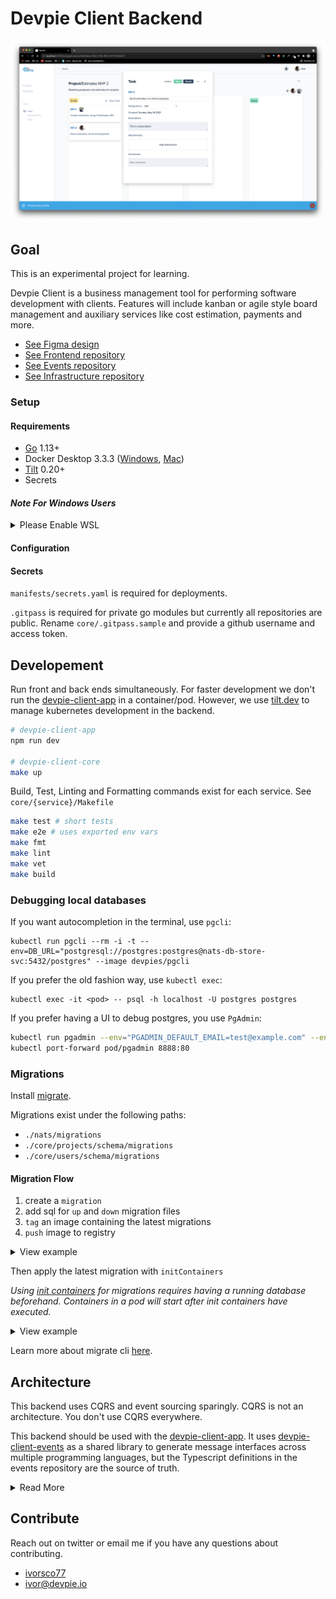 # Devpie Client Backend

![frontend preview](docs/images/demo.png)

## Goal

This is an experimental project for learning.

Devpie Client is a business management tool for performing software development with clients. Features will include
kanban or agile style board management and auxiliary services like cost estimation, payments and more.

- [See Figma design](https://www.figma.com/file/M0FVvRZWGUPWgJlby4UPjm/Devpie-Client?node-id=237%3A16)
- [See Frontend repository](https://github.com/devpies/devpie-client-app)
- [See Events repository](https://github.com/devpies/devpie-client-events)
- [See Infrastructure repository](https://github.com/devpies/devpie-client-infra)

### Setup

#### Requirements
- [Go](https://golang.org/doc/install) 1.13+
- Docker Desktop 3.3.3 ([Windows](https://docs.docker.com/docker-for-windows/release-notes/#docker-desktop-333), [Mac](https://docs.docker.com/docker-for-mac/release-notes/#docker-desktop-333))
- [Tilt](https://tilt.dev/) 0.20+
- Secrets

#### ***Note For Windows Users***

<details>
<summary> Please Enable WSL </summary>
<br>

![frontend preview](docs/images/windows.png)
</details>


#### Configuration

#### Secrets

`manifests/secrets.yaml` is required for deployments.

`.gitpass` is required for private go modules but currently all repositories are public. Rename `core/.gitpass.sample` and provide a github username and access token.

## Developement

Run front and back ends simultaneously. For faster development we don't run the [devpie-client-app](https://github.com/ivorscott/devpie-client-app)
in a container/pod. However, we use [tilt.dev](https://tilt.dev) to manage kubernetes development in the backend.

```bash
# devpie-client-app
npm run dev

# devpie-client-core
make up
```

Build, Test, Linting and Formatting commands exist for each service. See `core/{service}/Makefile`

```bash
make test # short tests
make e2e # uses exported env vars
make fmt
make lint
make vet
make build
```

### Debugging local databases

If you want autocompletion in the terminal, use `pgcli`:

```
kubectl run pgcli --rm -i -t --env=DB_URL="postgresql://postgres:postgres@nats-db-store-svc:5432/postgres" --image devpies/pgcli
```

If you prefer the old fashion way, use `kubectl exec`:

```
kubectl exec -it <pod> -- psql -h localhost -U postgres postgres
```

If you prefer having a UI to debug postgres, you use `PgAdmin`:

```bash
kubectl run pgadmin --env="PGADMIN_DEFAULT_EMAIL=test@example.com" --env="PGADMIN_DEFAULT_PASSWORD=SuperSecret" --image dpage/pgadmin4
kubectl port-forward pod/pgadmin 8888:80
```

### Migrations

Install [migrate](https://github.com/golang-migrate/migrate/releases).

Migrations exist under the following paths:

- `./nats/migrations`
- `./core/projects/schema/migrations`
- `./core/users/schema/migrations`

#### Migration Flow

1. create a `migration`
2. add sql for `up` and `down` migration files
3. `tag` an image containing the latest migrations
4. `push` image to registry

<details>
<summary>View example</summary>
<br>

```bash
cd core/projects/schema

migrate create -ext sql -dir migrations -seq create_table

docker build -t devpies/mic-db-projects-migration:v000001 ./migrations

docker push devpies/mic-db-projects-migration:v000001
```

</details>

Then apply the latest migration with `initContainers`

_Using [init containers](https://kubernetes.io/docs/concepts/workloads/pods/init-containers/) for migrations requires having a running database beforehand. Containers in a pod will start after init containers have executed._

<details>
<summary>View example</summary>
<br>

```yaml
apiVersion: apps/v1
kind: Deployment
metadata:
  name: mic-projects-depl
spec:
  selector:
    matchLabels:
      app: mic-projects
  template:
    metadata:
      labels:
        app: mic-projects
    spec:
      containers:
        - image: devpies/mic-projects:325b1c2
          name: mic-projects
          resources:
            requests:
              cpu: "100m"
              memory: "100Mi"
            limits:
              cpu: "250m"
              memory: "250Mi"
          env:
            - name: API_WEB_PORT
              value: ":4000"
            - name: API_WEB_CORS_ORIGINS
              value: "https://localhost:3000, https://devpie.local"
            - name: API_WEB_AUTH_DOMAIN
              valueFrom:
                secretKeyRef:
                  name: secrets
                  key: auth0-domain
            - name: API_WEB_AUTH_AUDIENCE
              valueFrom:
                secretKeyRef:
                  name: secrets
                  key: auth0-audience
            - name: API_DB_USER
              value: postgres
            - name: API_DB_NAME
              value: postgres
            - name: API_DB_PASSWORD
              value: postgres
            - name: API_DB_HOST
              value: mic-db-projects-svc
            - name: API_DB_DISABLE_TLS
              value: "true"
            - name: API_NATS_URL
              value: "nats://nats-svc:4222"
            - name: API_NATS_CLIENT_ID
              value: "mic-projects"
            - name: API_NATS_CLUSTER_ID
              value: "devpie-client"
      initContainers:
        - name: schema-migration
          image: devpies/mic-db-projects-migration:v000016
          env:
            - name: DB_URL
              value: postgresql://postgres:postgres@mic-db-projects-svc:5432/postgres?sslmode=disable
          command: ["migrate"]
          args:
            ["-path", "/migrations", "-verbose", "-database", "$(DB_URL)", "up"]
```

</details>

Learn more about migrate cli [here](https://github.com/golang-migrate/migrate/blob/master/database/postgres/TUTORIAL.md).


## Architecture

This backend uses CQRS and event sourcing sparingly.
CQRS is not an architecture. You don't use CQRS everywhere.

This backend should be used with the [devpie-client-app](https://github.com/ivorscott/devpie-client-app).
It uses [devpie-client-events](https://github.com/ivorscott/devpie-client-common-module) as a shared library to generate
message interfaces across multiple programming languages, but the Typescript definitions in the events repository are the source of truth.


<details>
<summary>Read More</summary>
<br>

## How Data Moves Through System Parts

Two architectural models are adopted: _a traditional microservices model_ and
_an event sourcing model_ driven by CQRS.
[CQRS allows you to scale your writes and reads separately](https://medium.com/@hugo.oliveira.rocha/what-they-dont-tell-you-about-event-sourcing-6afc23c69e9a). For example, the planned `freshbooks` accounting integration is set to make use of CQRS to write data to Freshbooks and read data from a cache. This introduces eventual consistency and requires the frontend's support in handling eventual consistent data intelligently. _Note: the freshbooks integration is out of scope for the initial mvp._

In the traditional microservices model every microservice has its own database. Within
the event sourcing model the authoritative source of truth is stored in a single message store (NATS).

In both models, messages are persisted in a message store. In the traditional microservices model,
the message store serves to promote a fault tolerant system. Microservices can have temporary downtime and return without
the loss of messages. In the event sourcing model, the current state of an entity is achieved through folding or replaying the events and running projections on an event stream. Commands exist in their own stream and we do not apply projections on them.

![two models](docs/images/arch.png)

### The Event Sourcing Model

Devpie Client will use event sourcing and CQRS sparingly. Event sourcing is useful when we want the primary source of truth to be a stream of events. This allows you to rebuild the system to match any earlier point in time. Additional benefits are increased auditing and performance but the cost is extra complexity.

Under this model, end users send requests to Applications. Applications write messages (commands or events) to the Messaging System in response to those requests. Message Handlers pick up those messages, perform their work, and write new messages to the Messaging System. Aggregators observe all this activity and transform these messages into View Data that Applications use at a later time (eventual consistency) to send responses to users.

![two models](docs/images/cqrs.png)

<details>
<summary>Read more</summary>

### Definitions

#### Applications

- Applications are not microservices.
- An Application is a feature with its own endpoints that accepts user interaction.
- Applications provide immediate responses to user input.

#### Messaging System

- A stateful msg broker plays a central role in entire architecture.
- All state transitions will be stored by NATS Streaming in streams of messages. These state transitions become the authoritative state used to make decisions.
- NATS Streaming is a durable state store as well as a transport mechanism.

#### Message Handlers

- Message Handlers are not microservices.
- Message Handlers don't have their own dedicated database.
- Message Handlers derive authoritative state from a message store using projections.
- Message Handlers are small and focused doing one thing well.

#### Aggregators

- Aggregators poll databases and watch for new events.
- Aggregators use new event data to update the View Data .
- Aggregators aggregate state transitions into View Data for Applications to retrieve at a later time.

#### View Data

- View Data are read-only models derived from state transitions.
- View Data are eventually consistent.
- View Data are not for making decisions.
- View Data are not authoritative state, but derived from authoritative state.
- View Data can be stored in any format or database that makes sense for the Application.
</details>

</details>

## Contribute

Reach out on twitter or email me if you have any questions about contributing. 

- [ivorsco77](https://twitter.com/ivorsco77)
- ivor@devpie.io
